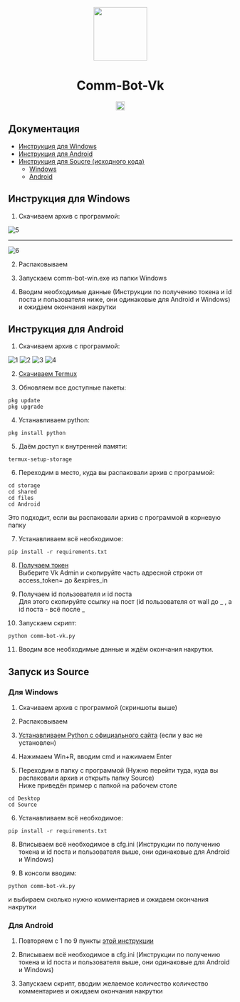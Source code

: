 <p align="center"><img src="img/7.png" width=120></p>
<h1 align="center">Comm-Bot-Vk</h1>

<p align="center">
<a href="https://github.com/blackcatprog/folder_icons/blob/main/LICENSE"><img alt="LICENSE" src="https://img.shields.io/github/license/tjackenpacken/taskbar-groups?style=for-the-badge" height="20"/></a> 
</p>

## Документация

* [Инструкция для Windows](#win-instruct)
* [Инструкция для Android](#andro-instruct)
* [Инструкция для Soucre (исходного кода)](#source-instruct)
	* [Windows](#source-win-instruct)
	* [Android](#source-andro-instruct)

## Инструкция для Windows <a name="win-instruct"></a>

1) Скачиваем архив с программой:

![5](img/5.png)

<hr>

![6](img/6.png)

2) Распаковываем

3) Запускаем comm-bot-win.exe из папки Windows

4) Вводим необходимые данные (Инструкции по получению токена и id поста и пользователя ниже, они одинаковые для Android и Windows) и ожидаем окончания накрутки

## Инструкция для Android <a name="andro-instruct"></a>

1) Скачиваем архив с программой:

![1](img/1.png)
![2](img/2.png)
![3](img/3.png)
![4](img/4.png)

2) [Скачиваем Termux](https://play.google.com/store/apps/details?id=com.termux "Скачать Termux")

3) Обновляем все доступные пакеты:

```
pkg update
pkg upgrade
```

4) Устанавливаем python:

```
pkg install python
```

5) Даём доступ к внутренней памяти:

```
termux-setup-storage
```

6) Переходим в место, куда вы распаковали архив с программой:

```
cd storage
cd shared
сd files
cd Android
```
Это подходит, если вы распаковали архив с программой в корневую папку

7) Устанавливаем всё необходимое:

```
pip install -r requirements.txt
```

8) [Получаем токен](https://vkhost.github.io "Получить токен")<br>Выберите Vk Admin и скопируйте часть адресной строки от access_token= до &expires_in

9) Получаем id пользователя и id поста<br>Для этого скопируйте ссылку на пост (id пользователя от wall до _ , а id поста - всё после _

10) Запускаем скрипт:

```
python comm-bot-vk.py
```

11) Вводим все необходимые данные и ждём окончания накрутки.

## Запуск из Source <a name="source-instruct"></a>

### Для Windows <a name="source-win-instruct"></a>

1) Скачиваем архив с программой (скриншоты выше)

2) Распаковываем

3) [Устанавливаем Python с официального сайта](https://python.org "Установить Python") (если у вас не установлен)

4) Нажимаем Win+R, вводим cmd и нажимаем Enter

5) Переходим в папку с программой (Нужно перейти туда, куда вы распаковали архив и открыть папку Source)<br>Ниже приведён пример с папкой на рабочем столе

```
cd Desktop
cd Source
```

6)  Устанавливаем всё необходимое:

```
pip install -r requirements.txt
```

8) Вписываем всё необходимое в cfg.ini (Инструкции по получению токена и id поста и пользователя выше, они одинаковые для Android и Windows)

9) В консоли вводим:

```
python comm-bot-vk.py
```

и выбираем сколько нужно комментариев и ожидаем окончания накрутки

###  Для Android <a name="source-andro-instruct"></a>

1) Повторяем с 1 по 9 пункты [этой инструкции](#andro-instruct)

2) Вписываем всё необходимое в cfg.ini (Инструкции по получению токена и id поста и пользователя выше, они одинаковые для Android и Windows)

3) Запускаем скрипт, вводим желаемое количество количество комментариев и ожидаем окончания накрутки
